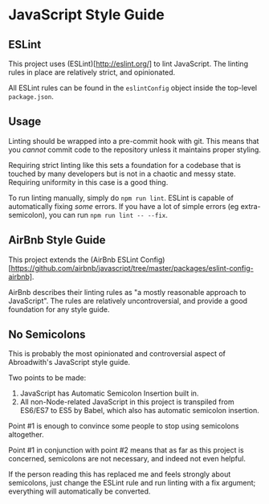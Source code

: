 # JavaScript Style Guide

## ESLint

This project uses (ESLint)[http://eslint.org/] to lint JavaScript.
The linting rules in place are relatively strict, and opinionated.

All ESLint rules can be found in the `eslintConfig` object inside the top-level `package.json`.

## Usage

Linting should be wrapped into a pre-commit hook with git.
This means that you _cannot_ commit code to the repository unless it maintains
proper styling.

Requiring strict linting like this sets a foundation for a codebase that is
touched by many developers but is not in a chaotic and messy state.
Requiring uniformity in this case is a good thing.

To run linting manually, simply do `npm run lint`.
ESLint is capable of automatically fixing _some_ errors.
If you have a lot of simple errors (eg extra-semicolon), you can run `npm run lint -- --fix`.

## AirBnb Style Guide

This project extends the (AirBnb ESLint Config)[https://github.com/airbnb/javascript/tree/master/packages/eslint-config-airbnb].

AirBnb describes their linting rules as "a mostly reasonable approach to JavaScript".
The rules are relatively uncontroversial, and provide a good foundation for any style guide.

## No Semicolons

This is probably the most opinionated and controversial aspect of Abroadwith's JavaScript style guide.

Two points to be made:
1. JavaScript has Automatic Semicolon Insertion built in.
2. All non-Node-related JavaScript in this project is transpiled from ES6/ES7 to ES5 by Babel, which also has automatic semicolon insertion.

Point #1 is enough to convince some people to stop using semicolons altogether.

Point #1 in conjunction with point #2 means that as far as this project is concerned,
semicolons are not necessary, and indeed not even helpful.

If the person reading this has replaced me and feels strongly about semicolons,
just change the ESLint rule and run linting with a fix argument; everything will
automatically be converted.
